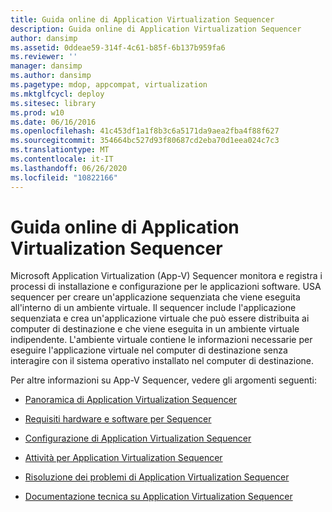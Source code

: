 ```yaml
---
title: Guida online di Application Virtualization Sequencer
description: Guida online di Application Virtualization Sequencer
author: dansimp
ms.assetid: 0ddeae59-314f-4c61-b85f-6b137b959fa6
ms.reviewer: ''
manager: dansimp
ms.author: dansimp
ms.pagetype: mdop, appcompat, virtualization
ms.mktglfcycl: deploy
ms.sitesec: library
ms.prod: w10
ms.date: 06/16/2016
ms.openlocfilehash: 41c453df1a1f8b3c6a5171da9aea2fba4f88f627
ms.sourcegitcommit: 354664bc527d93f80687cd2eba70d1eea024c7c3
ms.translationtype: MT
ms.contentlocale: it-IT
ms.lasthandoff: 06/26/2020
ms.locfileid: "10822166"
---
```

# Guida online di Application Virtualization Sequencer


Microsoft Application Virtualization (App-V) Sequencer monitora e registra i processi di installazione e configurazione per le applicazioni software. USA sequencer per creare un'applicazione sequenziata che viene eseguita all'interno di un ambiente virtuale. Il sequencer include l'applicazione sequenziata e crea un'applicazione virtuale che può essere distribuita ai computer di destinazione e che viene eseguita in un ambiente virtuale indipendente. L'ambiente virtuale contiene le informazioni necessarie per eseguire l'applicazione virtuale nel computer di destinazione senza interagire con il sistema operativo installato nel computer di destinazione.

Per altre informazioni su App-V Sequencer, vedere gli argomenti seguenti:

-   [Panoramica di Application Virtualization Sequencer](application-virtualization-sequencer-overview.md)

-   [Requisiti hardware e software per Sequencer](sequencer-hardware-and-software-requirements.md)

-   [Configurazione di Application Virtualization Sequencer](configuring-the-application-virtualization-sequencer.md)

-   [Attività per Application Virtualization Sequencer](tasks-for-the-application-virtualization-sequencer.md)

-   [Risoluzione dei problemi di Application Virtualization Sequencer](troubleshooting-the-application-virtualization-sequencer.md)

-   [Documentazione tecnica su Application Virtualization Sequencer](application-virtualization-sequencer-technical-reference-keep.md)

 

 





